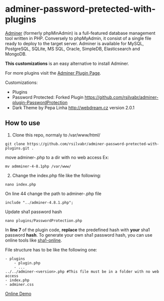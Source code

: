 # adminer-password-pretected-with-plugins

[Adminer](http://www.adminer.org/) (formerly phpMinAdmin) is a full-featured database management tool written in PHP. Conversely to phpMyAdmin, it consist of a single file ready to deploy to the target server. Adminer is available for MySQL, PostgreSQL, SQLite, MS SQL, Oracle, SimpleDB, Elasticsearch and MongoDB. 

**This customizations** is an easy alternative to install Adminer.

For more plugins visit the [Adminer Plugin Page](http://www.adminer.org/plugins/).

Customizations: 
- Plugins
- Password Protected: Forked Plugin  https://github.com/rsilvabr/adminer-plugin-PasswordProtection
- Dark Theme by Pepa Linha http://webdream.cz version 2.0.1

## How to use

1. Clone this repo, normaly to /var/www/html/

````
git clone https://github.com/rsilvabr/adminer-password-pretected-with-plugins.git .
````

move adminer-<version>.php to a dir with no web access
Ex: 
````
mv admminer-4-8.1php /var/www/
````
2. Change the index.php file like the following:
````
nano index.php 
````
On line 44 change the path to adminer-<version>.php file
````
include "../adminer-4.8.1.php";
````
Update sha1 password hash
````
nano plugins/PasswordProtection.php
````
In **line 7** of the plugin code, **replace** the predefined hash with **your** sha1 password **hash**.
To generate your own sha1 password hash, you can use online tools like [sha1-online](http://www.sha1-online.com/).

File structure has to be like the following one:
````
- plugins
    - plugin.php
    - ...
../../adminer-<version>.php #This file must be in a folder with no web access
- index.php
- adminer.css
````

[Online Demo](https://demo.rodolfosilva.me/adminer/)
